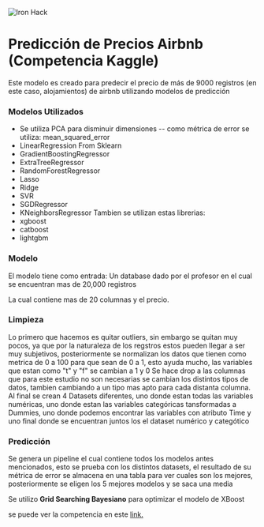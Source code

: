 ![Iron Hack](https://github.com/rogerzadi/ModeloSupervivencia/blob/master/images/ironhack.png)
# Predicción de Precios Airbnb (Competencia Kaggle)
Este modelo es creado para predecir el precio de más de 9000 registros (en este caso, alojamientos) de airbnb utilizando modelos de predicción



### Modelos Utilizados
- Se utiliza PCA para disminuir dimensiones 
-- como métrica de error se utiliza: mean_squared_error
- LinearRegression
From Sklearn
- GradientBoostingRegressor
- ExtraTreeRegressor
- RandomForestRegressor
- Lasso
- Ridge
- SVR
- SGDRegressor 
- KNeighborsRegressor 
Tambien se utilizan estas librerias:
- xgboost
- catboost
- lightgbm

### Modelo

El modelo tiene como entrada:
Un database dado por el profesor en el cual se encuentran mas de 20,000 registros

La cual contiene mas de 20 columnas y el precio.

### Limpieza

Lo primero que hacemos es quitar outliers, sin embargo se quitan muy pocos, ya que por la naturaleza de los regstros estos pueden llegar a ser muy subjetivos, posteriormente se normalizan los datos que tienen como metrica de 0 a 100 para que sean de 0 a 1, esto ayuda mucho, las variables que estan como "t" y "f" se cambian a 1 y 0 
Se hace drop a las columnas que para este estudio no son necesarias
se cambian los distintos tipos de datos, tambien cambiando a un tipo mas apto para cada distanta columna.
Al final se crean 4 Datasets diferentes, uno donde estan todas las variables numéricas, uno donde estan las variables categóricas tansformadas a Dummies, uno donde podemos encontrar las variables con atributo Time y uno final donde se encuentran juntos los el dataset numérico y categótico

### Predicción 

Se genera un pipeline el cual contiene todos los modelos antes mencionados, esto se prueba con los distintos datasets, el resultado de su métrica de error se almacena en una tabla para ver cuales son los mejores, posteriormente se eligen los 5 mejores modelos y se saca una media

Se utilizo **Grid Searching Bayesiano** para optimizar el modelo de XBoost

se puede ver la competencia en este [link.](https://www.kaggle.com/c/datamex-1019/leaderboard)
